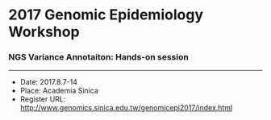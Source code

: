 # 2017 Genomic Epidemiology Workshop
### NGS Variance Annotaiton: Hands-on session
---
* Date: 2017.8.7-14
* Place: Academia Sinica
* Register URL: http://www.genomics.sinica.edu.tw/genomicepi2017/index.html

